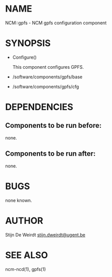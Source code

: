 # NAME

NCM::gpfs - NCM gpfs configuration component

# SYNOPSIS

- Configure()

    This component configures GPFS.

- /software/components/gpfs/base
- /software/components/gpfs/cfg

# DEPENDENCIES

## Components to be run before:

none.

## Components to be run after:

none.

# BUGS

none known.

# AUTHOR

Stijn De Weirdt <stijn.dweirdt@ugent.be>

# SEE ALSO

ncm-ncd(1), gpfs(1)
